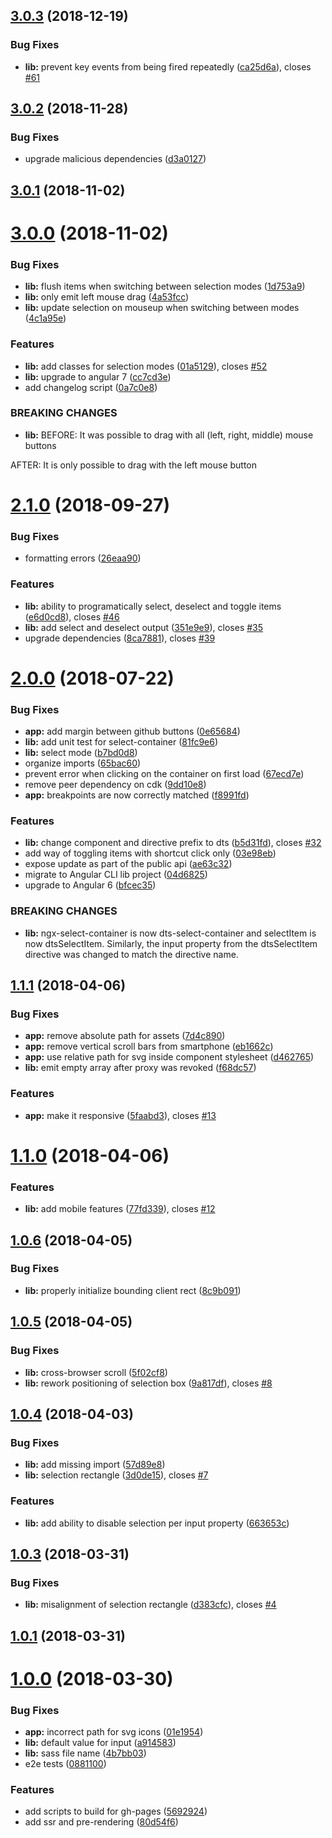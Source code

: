 <a name="3.0.3"></a>
## [3.0.3](https://github.com/d3lm/ngx-drag-to-select/compare/v3.0.2...v3.0.3) (2018-12-19)


### Bug Fixes

* **lib:** prevent key events from being fired repeatedly ([ca25d6a](https://github.com/d3lm/ngx-drag-to-select/commit/ca25d6a)), closes [#61](https://github.com/d3lm/ngx-drag-to-select/issues/61)



<a name="3.0.2"></a>
## [3.0.2](https://github.com/d3lm/ngx-drag-to-select/compare/v3.0.1...v3.0.2) (2018-11-28)


### Bug Fixes

* upgrade malicious dependencies ([d3a0127](https://github.com/d3lm/ngx-drag-to-select/commit/d3a0127))



<a name="3.0.1"></a>
## [3.0.1](https://github.com/d3lm/ngx-drag-to-select/compare/v3.0.0...v3.0.1) (2018-11-02)



<a name="3.0.0"></a>
# [3.0.0](https://github.com/d3lm/ngx-drag-to-select/compare/v2.1.0...v3.0.0) (2018-11-02)


### Bug Fixes

* **lib:** flush items when switching between selection modes ([1d753a9](https://github.com/d3lm/ngx-drag-to-select/commit/1d753a9))
* **lib:** only emit left mouse drag ([4a53fcc](https://github.com/d3lm/ngx-drag-to-select/commit/4a53fcc))
* **lib:** update selection on mouseup when switching between modes ([4c1a95e](https://github.com/d3lm/ngx-drag-to-select/commit/4c1a95e))


### Features

* **lib:** add classes for selection modes ([01a5129](https://github.com/d3lm/ngx-drag-to-select/commit/01a5129)), closes [#52](https://github.com/d3lm/ngx-drag-to-select/issues/52)
* **lib:** upgrade to angular 7 ([cc7cd3e](https://github.com/d3lm/ngx-drag-to-select/commit/cc7cd3e))
* add changelog script ([0a7c0e8](https://github.com/d3lm/ngx-drag-to-select/commit/0a7c0e8))


### BREAKING CHANGES

* **lib:** BEFORE:
It was possible to drag with all (left, right, middle) mouse buttons

AFTER:
It is only possible to drag with the left mouse button



<a name="2.1.0"></a>
# [2.1.0](https://github.com/d3lm/ngx-drag-to-select/compare/v2.0.0...v2.1.0) (2018-09-27)


### Bug Fixes

* formatting errors ([26eaa90](https://github.com/d3lm/ngx-drag-to-select/commit/26eaa90))


### Features

* **lib:** ability to programatically select, deselect and toggle items ([e6d0cd8](https://github.com/d3lm/ngx-drag-to-select/commit/e6d0cd8)), closes [#46](https://github.com/d3lm/ngx-drag-to-select/issues/46)
* **lib:** add select and deselect output ([351e9e9](https://github.com/d3lm/ngx-drag-to-select/commit/351e9e9)), closes [#35](https://github.com/d3lm/ngx-drag-to-select/issues/35)
* upgrade dependencies ([8ca7881](https://github.com/d3lm/ngx-drag-to-select/commit/8ca7881)), closes [#39](https://github.com/d3lm/ngx-drag-to-select/issues/39)



<a name="2.0.0"></a>
# [2.0.0](https://github.com/d3lm/ngx-drag-to-select/compare/v1.1.1...v2.0.0) (2018-07-22)


### Bug Fixes

* **app:** add margin between github buttons ([0e65684](https://github.com/d3lm/ngx-drag-to-select/commit/0e65684))
* **lib:** add unit test for select-container ([81fc9e6](https://github.com/d3lm/ngx-drag-to-select/commit/81fc9e6))
* **lib:** select mode ([b7bd0d8](https://github.com/d3lm/ngx-drag-to-select/commit/b7bd0d8))
* organize imports ([65bac60](https://github.com/d3lm/ngx-drag-to-select/commit/65bac60))
* prevent error when clicking on the container on first load ([67ecd7e](https://github.com/d3lm/ngx-drag-to-select/commit/67ecd7e))
* remove peer dependency on cdk ([9dd10e8](https://github.com/d3lm/ngx-drag-to-select/commit/9dd10e8))
* **app:** breakpoints are now correctly matched ([f8991fd](https://github.com/d3lm/ngx-drag-to-select/commit/f8991fd))


### Features

* **lib:** change component and directive prefix to dts ([b5d31fd](https://github.com/d3lm/ngx-drag-to-select/commit/b5d31fd)), closes [#32](https://github.com/d3lm/ngx-drag-to-select/issues/32)
* add way of toggling items with shortcut click only ([03e98eb](https://github.com/d3lm/ngx-drag-to-select/commit/03e98eb))
* expose update as part of the public api ([ae63c32](https://github.com/d3lm/ngx-drag-to-select/commit/ae63c32))
* migrate to Angular CLI lib project ([04d6825](https://github.com/d3lm/ngx-drag-to-select/commit/04d6825))
* upgrade to Angular 6 ([bfcec35](https://github.com/d3lm/ngx-drag-to-select/commit/bfcec35))


### BREAKING CHANGES

* **lib:** ngx-select-container is now dts-select-container and
selectItem is now dtsSelectItem. Similarly, the input property from the
dtsSelectItem directive was changed to match the directive name.



<a name="1.1.1"></a>
## [1.1.1](https://github.com/d3lm/ngx-drag-to-select/compare/v1.1.0...v1.1.1) (2018-04-06)


### Bug Fixes

* **app:** remove absolute path for assets ([7d4c890](https://github.com/d3lm/ngx-drag-to-select/commit/7d4c890))
* **app:** remove vertical scroll bars from smartphone ([eb1662c](https://github.com/d3lm/ngx-drag-to-select/commit/eb1662c))
* **app:** use relative path for svg inside component stylesheet ([d462765](https://github.com/d3lm/ngx-drag-to-select/commit/d462765))
* **lib:** emit empty array after proxy was revoked ([f68dc57](https://github.com/d3lm/ngx-drag-to-select/commit/f68dc57))


### Features

* **app:** make it responsive ([5faabd3](https://github.com/d3lm/ngx-drag-to-select/commit/5faabd3)), closes [#13](https://github.com/d3lm/ngx-drag-to-select/issues/13)



<a name="1.1.0"></a>
# [1.1.0](https://github.com/d3lm/ngx-drag-to-select/compare/v1.0.6...v1.1.0) (2018-04-06)


### Features

* **lib:** add mobile features ([77fd339](https://github.com/d3lm/ngx-drag-to-select/commit/77fd339)), closes [#12](https://github.com/d3lm/ngx-drag-to-select/issues/12)



<a name="1.0.6"></a>
## [1.0.6](https://github.com/d3lm/ngx-drag-to-select/compare/v1.0.5...v1.0.6) (2018-04-05)


### Bug Fixes

* **lib:** properly initialize bounding client rect ([8c9b091](https://github.com/d3lm/ngx-drag-to-select/commit/8c9b091))



<a name="1.0.5"></a>
## [1.0.5](https://github.com/d3lm/ngx-drag-to-select/compare/v1.0.4...v1.0.5) (2018-04-05)


### Bug Fixes

* **lib:** cross-browser scroll ([5f02cf8](https://github.com/d3lm/ngx-drag-to-select/commit/5f02cf8))
* **lib:** rework positioning of selection box ([9a817df](https://github.com/d3lm/ngx-drag-to-select/commit/9a817df)), closes [#8](https://github.com/d3lm/ngx-drag-to-select/issues/8)



<a name="1.0.4"></a>
## [1.0.4](https://github.com/d3lm/ngx-drag-to-select/compare/v1.0.3...v1.0.4) (2018-04-03)


### Bug Fixes

* **lib:** add missing import ([57d89e8](https://github.com/d3lm/ngx-drag-to-select/commit/57d89e8))
* **lib:** selection rectangle ([3d0de15](https://github.com/d3lm/ngx-drag-to-select/commit/3d0de15)), closes [#7](https://github.com/d3lm/ngx-drag-to-select/issues/7)


### Features

* **lib:** add ability to disable selection per input property ([663653c](https://github.com/d3lm/ngx-drag-to-select/commit/663653c))



<a name="1.0.3"></a>
## [1.0.3](https://github.com/d3lm/ngx-drag-to-select/compare/v1.0.1...v1.0.3) (2018-03-31)


### Bug Fixes

* **lib:** misalignment of selection rectangle ([d383cfc](https://github.com/d3lm/ngx-drag-to-select/commit/d383cfc)), closes [#4](https://github.com/d3lm/ngx-drag-to-select/issues/4)



<a name="1.0.1"></a>
## [1.0.1](https://github.com/d3lm/ngx-drag-to-select/compare/v1.0.0...v1.0.1) (2018-03-31)



<a name="1.0.0"></a>
# [1.0.0](https://github.com/d3lm/ngx-drag-to-select/compare/80d54f6...v1.0.0) (2018-03-30)


### Bug Fixes

* **app:** incorrect path for svg icons ([01e1954](https://github.com/d3lm/ngx-drag-to-select/commit/01e1954))
* **lib:** default value for input ([a914583](https://github.com/d3lm/ngx-drag-to-select/commit/a914583))
* **lib:** sass file name ([4b7bb03](https://github.com/d3lm/ngx-drag-to-select/commit/4b7bb03))
* e2e tests ([0881100](https://github.com/d3lm/ngx-drag-to-select/commit/0881100))


### Features

* add scripts to build for gh-pages ([5692924](https://github.com/d3lm/ngx-drag-to-select/commit/5692924))
* add ssr and pre-rendering ([80d54f6](https://github.com/d3lm/ngx-drag-to-select/commit/80d54f6))



